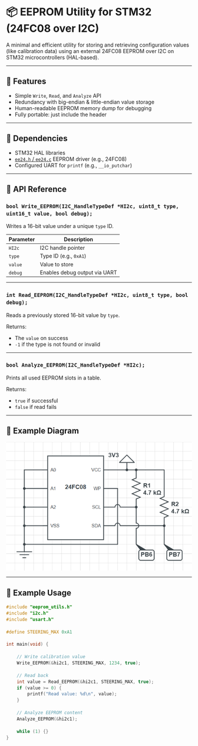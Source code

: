 # 📦 EEPROM Utility for STM32 (24FC08 over I2C)

A minimal and efficient utility for storing and retrieving configuration values (like calibration data) using an external 24FC08 EEPROM over I2C on STM32 microcontrollers (HAL-based). 

---

## 📌 Features

- Simple `Write`, `Read`, and `Analyze` API  
- Redundancy with big-endian & little-endian value storage  
- Human-readable EEPROM memory dump for debugging  
- Fully portable: just include the header  

---

## 🔧 Dependencies

- STM32 HAL libraries  
- [`ee24.h` / `ee24.c`](https://github.com/nimaltd/ee24) EEPROM driver (e.g., 24FC08)  
- Configured UART for `printf` (e.g., `__io_putchar`)  
---

## 🧠 API Reference

### `bool Write_EEPROM(I2C_HandleTypeDef *HI2c, uint8_t type, uint16_t value, bool debug);`

Writes a 16-bit value under a unique `type` ID.

| Parameter | Description |
|----------|-------------|
| `HI2c`   | I2C handle pointer |
| `type`   | Type ID (e.g., `0xA1`) |
| `value`  | Value to store |
| `debug`  | Enables debug output via UART |

---

### `int Read_EEPROM(I2C_HandleTypeDef *HI2c, uint8_t type, bool debug);`

Reads a previously stored 16-bit value by `type`.

Returns:
- The `value` on success
- `-1` if the type is not found or invalid

---

### `bool Analyze_EEPROM(I2C_HandleTypeDef *HI2c);`

Prints all used EEPROM slots in a table.

Returns:
- `true` if successful
- `false` if read fails

---

## 📘 Example Diagram
![EEPROM Wiring Diagram](./pics/diagram1.png)

---

## 📘 Example Usage

```c
#include "eeprom_utils.h"
#include "i2c.h"
#include "usart.h"

#define STEERING_MAX 0xA1

int main(void) {

    // Write calibration value
    Write_EEPROM(&hi2c1, STEERING_MAX, 1234, true);

    // Read back
    int value = Read_EEPROM(&hi2c1, STEERING_MAX, true);
    if (value >= 0) {
        printf("Read value: %d\n", value);
    }

    // Analyze EEPROM content
    Analyze_EEPROM(&hi2c1);

    while (1) {}
}

